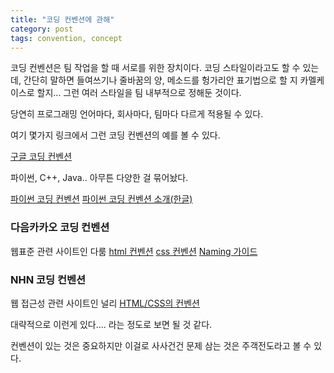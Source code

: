 ```yaml
---
title: "코딩 컨벤션에 관해"
category: post
tags: convention, concept
---
```


코딩 컨벤션은 팀 작업을 할 때 서로를 위한 장치이다. 코딩 스타일이라고도 할 수 있는데, 간단히 말하면 들여쓰기나 줄바꿈의 양, 메소드를 헝가리안 표기법으로 할 지 카멜케이스로 할지... 그런 여러 스타일을 팀 내부적으로 정해둔 것이다.

당연히 프로그래밍 언어마다, 회사마다, 팀마다 다르게 적용될 수 있다.

여기 몇가지 링크에서 그런 코딩 컨벤션의 예를 볼 수 있다.

[구글 코딩 컨벤션](https://github.com/google/styleguide)

파이썬, C++, Java.. 아무튼 다양한 걸 묶어놨다.

[파이썬 코딩 컨벤션](https://www.python.org/dev/peps/pep-0008/)
[파이썬 코딩 컨벤션 소개(한글)](https://spoqa.github.io/2012/08/03/about-python-coding-convention.html)


### 다음카카오 코딩 컨벤션

웹표준 관련 사이트인 다룸
[html 컨벤션](http://darum.daum.net/convention/html/html_convention)
[css 컨벤션](http://darum.daum.net/convention/css/css_convention)
[Naming 가이드](http://darum.daum.net/convention/name)


### NHN 코딩 컨벤션

웹 접근성 관련 사이트인 널리
[HTML/CSS의 컨벤션](http://nuli.navercorp.com/sharing/fe/coding)

대략적으로 이런게 있다.... 라는 정도로 보면 될 것 같다.

컨벤션이 있는 것은 중요하지만 이걸로 사사건건 문제 삼는 것은 주객전도라고 볼 수 있다.
